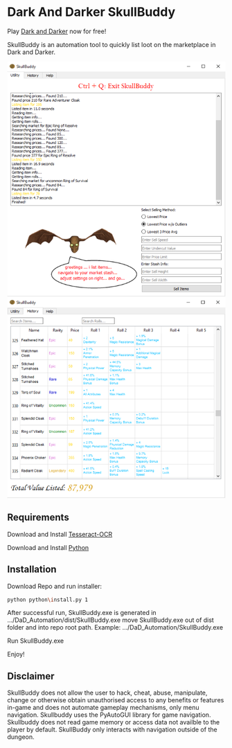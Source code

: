 # Dark And Darker SkullBuddy


Play [Dark and Darker](https://www.darkanddarker.com/play) now for free!

SkullBuddy is an automation tool to quickly list loot on the marketplace in Dark and Darker.

![SkullBuddy](img/SkullBuddyUtility.png)
![SkullBuddy](img/SkullBuddyHistory.png)

## Requirements

Download and Install [Tesseract-OCR](https://github.com/UB-Mannheim/tesseract/releases)

Download and Install [Python](https://www.python.org/downloads/)

## Installation

Download Repo and run installer:
```bash
python python\install.py 1
```

After successful run, SkullBuddy.exe is generated in 
.../DaD_Automation/dist/SkullBuddy.exe
move SkullBuddy.exe out of dist folder and into repo root path. Example:
.../DaD_Automation/SkullBuddy.exe

Run SkullBuddy.exe

Enjoy!


## Disclaimer

SkullBuddy does not allow the user to hack, cheat, abuse, manipulate, 
change or otherwise obtain unauthorised access to any benefits or 
features in-game and does not automate gameplay mechanisms, only 
menu navigation. Skullbuddy uses the PyAutoGUI library for game navigation. 
Skullbuddy does not read game memory or access data not availble to the player by 
default. SkullBuddy only interacts with navigation outside of the dungeon.